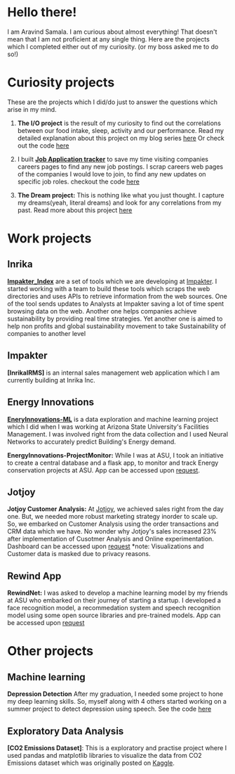 # Hello there!
I am Aravind Samala. I am curious about almost everything! That doesn't mean that I am not proficient at any single thing.
Here are the projects which I completed either out of my curiosity. (or my boss asked me to do so!)

# Curiosity projects
These are the projects which I did/do just to answer the questions which arise in my mind.

1. **The I/O project** is the result of my curiosity to find out the correlations between our food intake, sleep, activity and our performance.
Read my detailed explanation about this project on my blog series [here](https://medium.com/@aravindsamala/finding-answers-about-humans-using-data-2abf706df867)
Or check out the code [here](https://github.com/thyaravind/IO)

2. I built **[Job Application tracker](https://github.com/thyaravind/SurApp)** to save my time visiting companies careers pages to find any new job postings. I scrap careers web pages of the companies I would love to join, to find any new updates on specific job roles. checkout the code [here](https://github.com/thyaravind/SurApp)

3. **The Dream project:** This is nothing like what you just thought. I capture my dreams(yeah, literal dreams) and look for any correlations from my past. Read more about this project [here](https://walktheearth.in/category/sapiens-by-aravindsamala/)


# Work projects

## Inrika
**[Impakter_Index](https://github.com/thyaravind/Impakter)** are a set of tools which we are developing at [Impakter](https://impakter.com/).
I started working with a team to build these tools which scraps the web directories and uses APIs to retrieve information from the web sources. One of the tool sends updates to Analysts at Impakter saving a lot of time spent browsing data on the web. Another one helps companies achieve sustainability by providing real time strategies. Yet another one is aimed to help non profits and global sustainability movement to take Sustainability of companies to another level


## Impakter
**[InrikaIRMS]** is an internal sales management web application which I am currently building at Inrika Inc.


## Energy Innovations
**[EneryInnovations-ML](https://github.com/thyaravind/EnergyInnovations-ML)** is a data exploration and machine learning project which I did
when I was working at Arizona State University's Facilities Management. I was involved right from the data collection and 
I used Neural Networks to accurately predict Building's Energy demand.

**EnergyInnovations-ProjectMonitor:** While I was at ASU, I took an initiative to create a central database and a flask app, to monitor and track Energy conservation projects at ASU. App can be accessed upon [request](mailto:asamala1@asu.edu).

## Jotjoy
**Jotjoy Customer Analysis:** At [Jotjoy](www.jotjoy.com), we achieved sales right from the day one. But, we needed more robust marketing strategy inorder to scale up. So, we embarked on Customer Analysis using the order transactions and CRM data which we have. No wonder why Jotjoy's sales increased 23% after implementation of Cusotmer Analysis and Online experimentation. Dashboard can be accessed upon [request](mailto:asamala1@asu.edu)
*note: Visualizations and Customer data is masked due to privacy reasons.

## Rewind App
**RewindNet:** I was asked to develop a machine learning model by my friends at ASU who embarked on their journey of starting a startup. I developed a face recognition model, a recommedation system and speech recognition model using some open source libraries and pre-trained models. App can be accessed upon [request](mailto:asamala1@asu.edu)


# Other projects

## Machine learning
**Depression Detection** After my graduation, I needed some project to hone my deep learning skills. So, myself along with 4 others started working on a summer project to detect depression using speech. See the code [here](https://github.com/thyaravind/Depression_detection)


## Exploratory Data Analysis
**[CO2 Emissions Dataset]**: This is a exploratory and practise project where I used pandas and matplotlib libraries to visualize
the data from CO2 Emissions dataset which was originally posted on [Kaggle](https://www.kaggle.com/thyaravind/eda-emissions-footprint).


